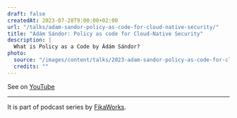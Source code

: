 ```yaml
---
draft: false
createdAt: 2023-07-28T9:00:00+02:00
url: "/talks/adam-sandor-policy-as-code-for-cloud-native-security/"
title: "Ádám Sándor: Policy as code for Cloud-Native Security"
description: |
  What is Policy as a Code by Ádám Sándor?
photo:
  source: "/images/content/talks/2023-adam-sandor-policy-as-code-for-cloud-native-security.jpg"
  credits: ""
---
```


See on [YouTube](https://youtu.be/JAfSgFV3_3k)

---

It is part of podcast series by [FikaWorks](https://fika.works/).
